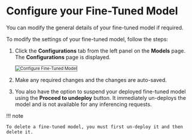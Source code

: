 # Configure your Fine-Tuned Model

You can modify the general details of your fine-tuned model if required.

To modify the settings of your fine-tuned model, follow the steps:


1. Click the **Configurations** tab from the left panel on the **Models** page. The **Configurations** page is displayed.

    <img src="../images/configure-fine-tuned-model.png" alt="Configure Fine-Tuned Model" title="Configure Fine-Tuned Model" style="border: 1px solid gray; zoom:80%;">

1. Make any required changes and the changes are auto-saved.
2. You also have the option to suspend your deployed fine-tuned model using the **Proceed to undeploy** button. It immediately un-deploys the model and is not available for any inferencing requests.

!!! note

    To delete a fine-tuned model, you must first un-deploy it and then delete it. 

